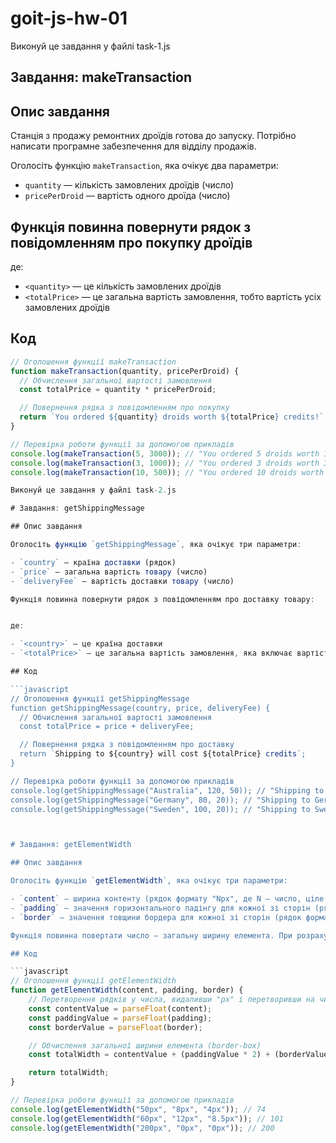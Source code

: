 # goit-js-hw-01

 Виконуй це завдання у файлі task-1.js

## Завдання: makeTransaction

## Опис завдання

Станція з продажу ремонтних дроїдів готова до запуску. Потрібно написати програмне забезпечення для відділу продажів.

Оголосіть функцію `makeTransaction`, яка очікує два параметри:

- `quantity` — кількість замовлених дроїдів (число)
- `pricePerDroid` — вартість одного дроїда (число)

## Функція повинна повернути рядок з повідомленням про покупку дроїдів

де:

- `<quantity>` — це кількість замовлених дроїдів
- `<totalPrice>` — це загальна вартість замовлення, тобто вартість усіх замовлених дроїдів

## Код

```javascript
// Оголошення функції makeTransaction
function makeTransaction(quantity, pricePerDroid) {
  // Обчислення загальної вартості замовлення
  const totalPrice = quantity * pricePerDroid;

  // Повернення рядка з повідомленням про покупку
  return `You ordered ${quantity} droids worth ${totalPrice} credits!`;
}

// Перевірка роботи функції за допомогою прикладів
console.log(makeTransaction(5, 3000)); // "You ordered 5 droids worth 15000 credits!"
console.log(makeTransaction(3, 1000)); // "You ordered 3 droids worth 3000 credits!"
console.log(makeTransaction(10, 500)); // "You ordered 10 droids worth 5000 credits!"

Виконуй це завдання у файлі task-2.js

# Завдання: getShippingMessage

## Опис завдання

Оголосіть функцію `getShippingMessage`, яка очікує три параметри:

- `country` — країна доставки (рядок)
- `price` — загальна вартість товару (число)
- `deliveryFee` — вартість доставки товару (число)

Функція повинна повернути рядок з повідомленням про доставку товару:


де:

- `<country>` — це країна доставки
- `<totalPrice>` — це загальна вартість замовлення, яка включає вартість товару та вартість доставки.

## Код

```javascript
// Оголошення функції getShippingMessage
function getShippingMessage(country, price, deliveryFee) {
  // Обчислення загальної вартості замовлення
  const totalPrice = price + deliveryFee;

  // Повернення рядка з повідомленням про доставку
  return `Shipping to ${country} will cost ${totalPrice} credits`;
}

// Перевірка роботи функції за допомогою прикладів
console.log(getShippingMessage("Australia", 120, 50)); // "Shipping to Australia will cost 170 credits"
console.log(getShippingMessage("Germany", 80, 20)); // "Shipping to Germany will cost 100 credits"
console.log(getShippingMessage("Sweden", 100, 20)); // "Shipping to Sweden will cost 120 credits"



# Завдання: getElementWidth

## Опис завдання

Оголосіть функцію `getElementWidth`, яка очікує три параметри:

- `content` — ширина контенту (рядок формату "Npx", де N — число, ціле або дробове)
- `padding` — значення горизонтального падінгу для кожної зі сторін (рядок формату "Npx")
- `border` — значення товщини бордера для кожної зі сторін (рядок формату "Npx")

Функція повинна повертати число — загальну ширину елемента. При розрахунку загальної ширини орієнтуйтесь на те, що значення `box-sizing` дорівнює `border-box`.

## Код

```javascript
// Оголошення функції getElementWidth
function getElementWidth(content, padding, border) {
    // Перетворення рядків у числа, видаливши "px" і перетворивши на число
    const contentValue = parseFloat(content);
    const paddingValue = parseFloat(padding);
    const borderValue = parseFloat(border);

    // Обчислення загальної ширини елемента (border-box)
    const totalWidth = contentValue + (paddingValue * 2) + (borderValue * 2);

    return totalWidth;
}

// Перевірка роботи функції за допомогою прикладів
console.log(getElementWidth("50px", "8px", "4px")); // 74
console.log(getElementWidth("60px", "12px", "8.5px")); // 101
console.log(getElementWidth("200px", "0px", "0px")); // 200
